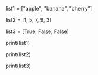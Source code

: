 list1 = ["apple", "banana", "cherry"]

list2 = [1, 5, 7, 9, 3]

list3 = [True, False, False]

print(list1)

print(list2)

print(list3)
